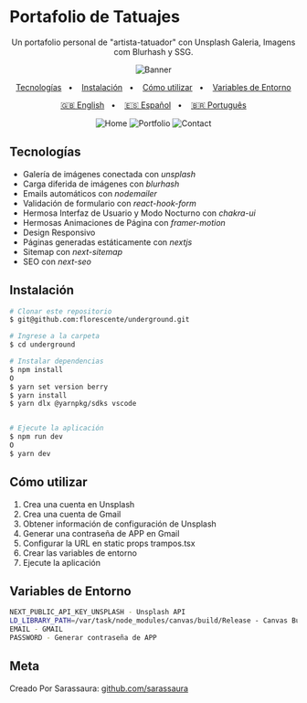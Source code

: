 # Portafolio de Tatuajes

<div align="center">

Un portafolio personal de "artista-tatuador" con Unsplash Galeria, Imagens com Blurhash y SSG.

![Banner](/public/banner.png?raw=true)

[Tecnologías](#tecnologías)&nbsp;&nbsp; • &nbsp;&nbsp;
[Instalación](#instalación)&nbsp;&nbsp; • &nbsp;&nbsp;
[Cómo utilizar](#cómo-utilizar)&nbsp;&nbsp; • &nbsp;&nbsp;
[Variables de Entorno](#variables-de-entorno)

[🇬🇧 English](/README.md)&nbsp;&nbsp; • &nbsp;&nbsp;
[🇪🇸 Español](/README.es.md)&nbsp;&nbsp; • &nbsp;&nbsp;
[🇧🇷 Português](/README.pt-BR.md)

![Home](/public/page.gif)
![Portfolio](/public/portfolio.gif)
![Contact](/public/contact.gif)

</div>

## Tecnologías

- Galería de imágenes conectada con _unsplash_
- Carga diferida de imágenes con _blurhash_
- Emails automáticos con _nodemailer_
- Validación de formulario con _react-hook-form_
- Hermosa Interfaz de Usuario y Modo Nocturno con _chakra-ui_
- Hermosas Animaciones de Página con _framer-motion_
- Design Responsivo
- Páginas generadas estáticamente con _nextjs_
- Sitemap con _next-sitemap_
- SEO con _next-seo_

## Instalación

```sh
# Clonar este repositorio
$ git@github.com:florescente/underground.git

# Ingrese a la carpeta
$ cd underground

# Instalar dependencias
$ npm install
O
$ yarn set version berry
$ yarn install
$ yarn dlx @yarnpkg/sdks vscode


# Ejecute la aplicación
$ npm run dev
O
$ yarn dev
```

## Cómo utilizar

1. Crea una cuenta en Unsplash
2. Crea una cuenta de Gmail
3. Obtener información de configuración de Unsplash
4. Generar una contraseña de APP en Gmail
5. Configurar la URL en static props trampos.tsx
6. Crear las variables de entorno
7. Ejecute la aplicación

## Variables de Entorno

```bash
NEXT_PUBLIC_API_KEY_UNSPLASH - Unsplash API
LD_LIBRARY_PATH=/var/task/node_modules/canvas/build/Release - Canvas Bug
EMAIL - GMAIL
PASSWORD - Generar contraseña de APP
```

## Meta

Creado Por Sarassaura:
[github.com/sarassaura](https://github.com/sarassaura)


